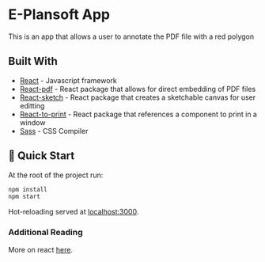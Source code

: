 # E-Plansoft App
This is an app that allows a user to annotate the PDF file with a red polygon

## Built With
* [React](https://reactjs.org/) - Javascript framework
* [React-pdf](https://www.npmjs.com/package/react-pdf) - React package that allows for direct embedding of PDF files
* [React-sketch](https://www.npmjs.com/package/react-sketch) - React package that creates a sketchable canvas for user editting
* [React-to-print](https://www.npmjs.com/package/react-to-print) - React package that references a component to print in a window
* [Sass](https://sass-lang.com/) - CSS Compiler

## 🚀 Quick Start
At the root of the project run:

```sh
npm install
npm start
```

Hot-reloading served at [localhost:3000](http://localhost:3000).

### Additional Reading

More on react [here](https://reactjs.org/docs/getting-started.html).

